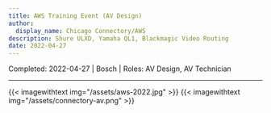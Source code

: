 ```yaml
---
title: AWS Training Event (AV Design)
author:
  display_name: Chicago Connectory/AWS
description: Shure ULXD, Yamaha QL1, Blackmagic Video Routing
date: 2022-04-27
---
```

Completed: 2022-04-27 | Bosch | Roles: AV Design, AV Technician

---
{{< imagewithtext img="/assets/aws-2022.jpg" >}}
{{< imagewithtext img="/assets/connectory-av.png" >}}
